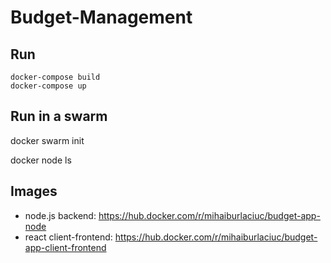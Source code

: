 # Budget-Management

## Run
```
docker-compose build
docker-compose up
```

## Run in a swarm
docker swarm init

docker node ls

## Images
* node.js backend: https://hub.docker.com/r/mihaiburlaciuc/budget-app-node
* react client-frontend: https://hub.docker.com/r/mihaiburlaciuc/budget-app-client-frontend

